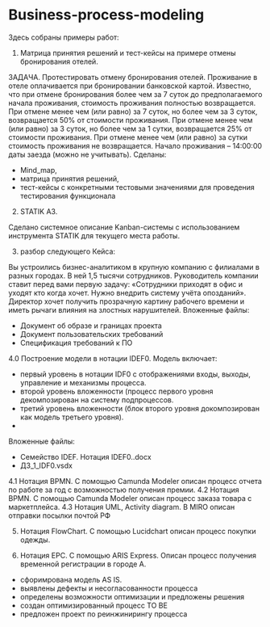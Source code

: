 # Business-process-modeling

Здесь собраны примеры работ:
1.	Матрица принятия решений и тест-кейсы на примере отмены бронирования отелей.

ЗАДАЧА.
Протестировать отмену бронирования отелей. Проживание в отеле оплачивается при бронировании банковской картой. Известно, что при отмене бронирования более чем за 7 суток до предполагаемого начала проживания, стоимость проживания полностью возвращается. При отмене менее чем (или равно) за 7 суток, но более чем за 3 суток, возвращается 50% от стоимости проживания. При отмене менее чем (или равно) за 3 суток, но более чем за 1 сутки, возвращается 25% от стоимости проживания. При отмене менее чем (или равно) за сутки стоимость проживания не возвращается.
Начало проживания – 14:00:00 даты заезда (можно не учитывать).
Сделаны:
- Mind_map,
- матрица принятия решений,
- тест-кейсы с конкретными тестовыми значениями для проведения тестирования функционала


2.	STATIK A3.

Сделано системное описание Kanban-системы с использованием инструмента STATIK для текущего места работы.

3. разбор следующего Кейса:

Вы устроились бизнес-аналитиком в крупную компанию с филиалами в разных городах. В ней
1,5 тысячи сотрудников. Руководитель компании ставит перед вами первую задачу: «Сотрудники
приходят в офис и уходят кто когда хочет. Нужно внедрить систему учёта опозданий». Директор
хочет получить прозрачную картину рабочего времени и иметь рычаги влияния на злостных
нарушителей.
Вложенные файлы:
- Документ об образе и границах проекта
- Документ пользовательских требований
- Спецификация требований к ПО

4.0 Построение модели в нотации IDEF0. Модель включает:
- первый уровень в нотации IDF0 с отображениями входы, выходы, управление и механизмы процесса.
- второй уровень вложенности (процесс первого уровня декомпозирован на систему подпроцессов.
- третий уровень вложенности (блок второго уровня докомпозирован как модель третьего уровня).
- 
Вложенные файлы:
- Семейство IDEF. Нотация IDEF0..docx
- ДЗ_1_IDF0.vsdx

4.1 Нотация BPMN. С помощью Camunda Modeler описан процесс отчета по работе за год с возможностью получения премии.
4.2 Нотация BPMN. С помощью Camunda Modeler описан процесс заказа товара с маркетплейса.
4.3 Нотация UML, Activity diagram. В MIRO описан отправки посылки почтой РФ

 5. Нотация FlowChart. С помощью Lucidchart описан процесс покупки одежды.

 6. Нотация EPC. С помощью  ARIS Express. Описан процесс получения временной регистрации в городе А.
- сфоримрована модель AS IS.
- выявлены дефекты и несогласованности процесса
- определены возможности оптимизации и предложены решения
- создан оптимизированный процесс TO BE
- предложен проект по реинжинирингу процесса


